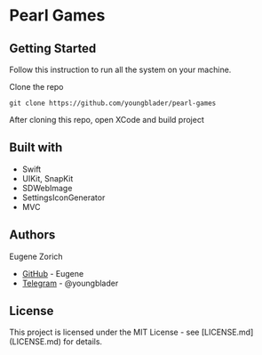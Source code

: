 # Pearl Games

## Getting Started

Follow this instruction to run all the system on your machine.

Clone the repo
```
git clone https://github.com/youngblader/pearl-games
```

After cloning this repo, open XCode and build project

## Built with
 
* Swift
* UIKit, SnapKit
* SDWebImage
* SettingsIconGenerator
* MVC

## Authors

Eugene Zorich
* [GitHub](https://github.com/youngblader) - Eugene
* [Telegram](https://t.me/youngblader) - @youngblader

## License

This project is licensed under the MIT License - see [LICENSE.md] (LICENSE.md) for details.
